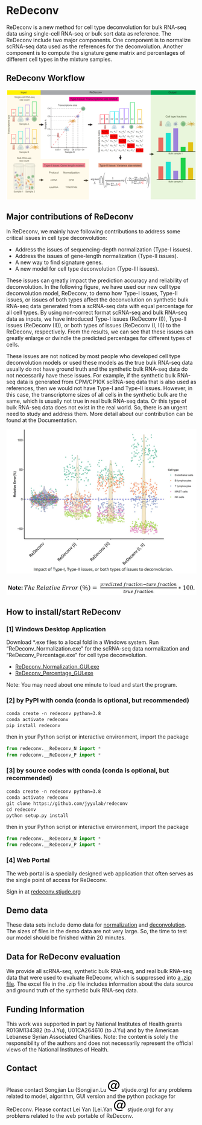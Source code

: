 # ReDeconv

ReDeconv is a new method for cell type deconvolution for bulk RNA-seq data using single-cell RNA-seq or bulk sort data as reference. The ReDeconv include two major components. One component is to normalize scRNA-seq data used as the references for the deconvolution. Another component is to compute the signature gene matrix and percentages of different cell types in the mixture samples.

## ReDeconv Workflow

![](https://github.com/jyyulab/redeconv/blob/31b7f0efcc7345f2c3f2b0a6f543249d3812c9df/assets/image020.png)

## Major contributions of ReDeconv

In ReDeconv, we mainly have following contributions to address some critical issues in cell type deconvolution:

* Address the issues of sequencing-depth normalization (Type-I issues).
* Address the issues of gene-length normalization (Type-II issues).
* A new way to find signature genes.
* A new model for cell type deconvolution (Type-III issues).

These issues can greatly impact the prediction accuracy and reliability of deconvolution. In the following figure, we have used our new cell type deconvolution model, ReDeconv, to demo how Type-I issues, Type-II issues, or issues of both types affect the deconvolution on synthetic bulk RNA-seq data generated from a scRNA-seq data with equal percentage for all cell types. By using non-correct format scRNA-seq and bulk RNA-seq data as inputs, we have introduced Type-I issues (ReDeconv (I)), Type-II issues (ReDeconv (II)), or both types of issues (ReDeconv (I, II)) to the ReDeconv, respectively. From the results, we can see that these issues can greatly enlarge or dwindle the predicted percentages for different types of cells.

These issues are not noticed by most people who developed cell type deconvolution models or used these models as the true bulk RNA-seq data usually do not have ground truth and the synthetic bulk RNA-seq data do not necessarily have these issues. For example, if the synthetic bulk RNA-seq data is generated from CPM/CP10K scRNA-seq data that is also used as references, then we would not have Type-I and Type-II issues. However, in this case, the transcriptome sizes of all cells in the synthetic bulk are the same, which is usually not true in real bulk RNA-seq data. Or this type of bulk RNA-seq data does not exist in the real world. So, there is an urgent need to study and address them. More detail about our contribution can be found at the Documentation.

![](https://github.com/jyyulab/redeconv/blob/4e141cfb1648e10349ba8ce7122536e86245daab/assets/image002.png)

![](https://github.com/jyyulab/redeconv/blob/4e141cfb1648e10349ba8ce7122536e86245daab/assets/image004.jpg)

## How to install/start ReDeconv

### [1] Windows Desktop Application

Download *.exe files to a local fold in a Windows system. Run “ReDeconv_Normalization.exe” for the scRNA-seq data normalization and “ReDeconv_Percentage.exe” for cell type deconvolution.

* [ReDeconv_Normalization_GUI.exe](https://redeconv.stjude.org/dl/exe/ReDeconv_Normalization_GUI.exe)
* [ReDeconv_Percentage_GUI.exe](https://redeconv.stjude.org/dl/exe/ReDeconv_Percentage_GUI.exe)

Note: You may need about one minute to load and start the program.

### [2] by PyPI with conda (conda is optional, but recommended)

```shell
conda create -n redeconv python=3.8
conda activate redeconv
pip install redeconv
```

then in your Python script or interactive environment, import the package

```python
from redeconv.__ReDeconv_N import *
from redeconv.__ReDeconv_P import *
```

### [3] by source codes with conda (conda is optional, but recommended)

```shell
conda create -n redeconv python=3.8
conda activate redeconv
git clone https://github.com/jyyulab/redeconv
cd redeconv
python setup.py install
```

then in your Python script or interactive environment, import the package

```python
from redeconv.__ReDeconv_N import *
from redeconv.__ReDeconv_P import *
```

### [4] Web Portal

The web portal is a specially designed web application that often serves as the single point of access for ReDeconv.

Sign in at [redeconv.stjude.org](https://redeconv.stjude.org/#signin)

## Demo data

These data sets include demo data for [normalization](https://redeconv.stjude.org/dl/data/demo_normalization.zip) and [deconvolution](https://redeconv.stjude.org/dl/data/demo_deconvolution.zip). The sizes of files in the demo data are not very large. So, the time to test our model should be finished within 20 minutes.

## Data for ReDeconv evaluation

We provide all scRNA-seq, synthetic bulk RNA-seq, and real bulk RNA-seq data that were used to evaluate ReDeconv, which is suppressed into [a .zip file](https://redeconv.stjude.org/dl/data/alldata_evaluation.zip). The excel file in the .zip file includes information about the data source and ground truth of the synthetic bulk RNA-seq data.

## Funding Information

This work was supported in part by National Institutes of Health grants R01GM134382 (to J.Yu), U01CA264610 (to J.Yu) and by the American Lebanese Syrian Associated Charities. Note: the content is solely the responsibility of the authors and does not necessarily represent the official views of the National Institutes of Health.

## Contact

Please contact Songjian Lu (Songjian.Lu ![](https://github.com/jyyulab/redeconv/blob/9ece6a6c3455ed6c06d3e86e18aa68b64520337b/assets/at.svg) stjude.org) for any problems related to model, algorithm, GUI version and the python package for ReDeconv. Please contact Lei Yan (Lei.Yan ![](https://github.com/jyyulab/redeconv/blob/9ece6a6c3455ed6c06d3e86e18aa68b64520337b/assets/at.svg) stjude.org) for any problems related to the web portable of ReDeconv.
